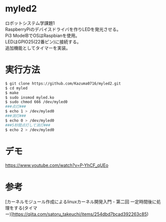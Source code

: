 # myled2
ロボットシステム学課題1  
RaspberryPiのデバイスドライバを作りLEDを発光させる。  
Pi3 ModelBでOSはRaspbianを使用。  
LEDはGPIO25(22番ピン)に接続する。  
追加機能としてタイマーを実装。

# 実行方法
```bash
$ git clone https://github.com/Kazuma0716/myled2.git
$ cd myled
$ make
$ sudo insmod myled.ko
$ sudo chmod 666 /dev/myled0
###点灯###
$ echo 1 > /dev/myled0
###消灯###
$ echo 0 > /dev/myled0
###5秒間点灯して消灯###
$ echo 2 > /dev/myled0
```

# デモ
https://www.youtube.com/watch?v=P-YhCF_qUEo

# 参考
[カーネルモジュール作成によるlinuxカーネル開発入門 - 第二回 一定時間後に処理をする(タイマー)]https://qiita.com/satoru_takeuchi/items/254dbd7bcad392263c85)
